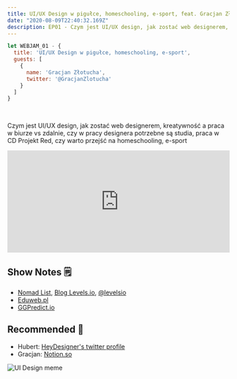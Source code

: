 ```yaml
---
title: UI/UX Design w pigułce, homeschooling, e-sport, feat. Gracjan Złotucha
date: "2020-08-09T22:40:32.169Z"
description: EP01 - Czym jest UI/UX design, jak zostać web designerem, kreatywność a praca w biurze vs zdalnie, czy w pracy designera potrzebne są studia, praca w CD Projekt Red, czy warto przejść na homeschooling, e-sport
---
```


````javascript
let WEBJAM_01 - {
  title: 'UI/UX Design w pigułce, homeschooling, e-sport',
  guests: [
    {
      name: 'Gracjan Złotucha',
      twitter: '@GracjanZlotucha'
    }
  ]
}
````
<br>

Czym jest UI/UX design, jak zostać web designerem, kreatywność a praca w biurze vs zdalnie, czy w pracy designera potrzebne są studia, praca w CD Projekt Red, czy warto przejść na homeschooling, e-sport
<br>

<iframe src="https://open.spotify.com/embed-podcast/show/203qO6W0A5RUdLLjFzBsWU" width="100%" height="232" frameborder="0" allowtransparency="true" allow="encrypted-media"></iframe>

## Show Notes 🗒

- [Nomad List](https://nomadlist.com/), [Blog Levels.io](https://levels.io/), [@levelsio](https://twitter.com/levelsio)
- [Eduweb.pl](https://eduweb.pl/)
- [GGPredict.io](https://ggpredict.io/)

## Recommended 🚀

- Hubert: [HeyDesigner's twitter profile](https://twitter.com/heydesigner)
- Gracjan: [Notion.so](https://www.notion.so/)

![UI Design meme](/ui-ux-meme.jpg)
